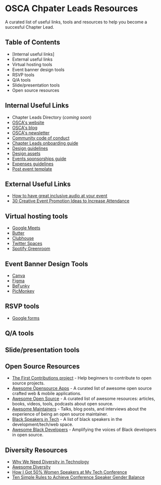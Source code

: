 # OSCA Chpater Leads Resources

A curated list of useful links, tools and resources to help you become a succesful Chapter Lead.

## Table of Contents

- [Internal useful links]
- External useful links
- Virtual hosting tools
- Event banner design tools
- RSVP tools
- Q/A tools
- Slide/presentation tools
- Open source resources

## Internal Useful Links

- Chapter Leads Directory (_coming soon_)
- [OSCA's website](https://oscafrica.org)
- [OSCA's blog](https://blog.oscafrica.org)
- [OSCA's newsletter](https://blog.oscafrica.org/newsletter)
- [Community code of conduct](https://docs.oscafrica.org/about/community-code-of-conduct)
- [Chapter Leads onboarding guide](https://docs.oscafrica.org/community/chapters/chapter-leads-onboarding-guide)
- [Design guidelines](https://github.com/oscafrica/Design/blob/master/Chapters%20Program/OSCA%20Chapters%20Design%20Guide.pdf)
- [Design assets](https://github.com/oscafrica/Design/tree/master/Brand%20Assets)
- [Events sponsorships guide](https://github.com/oscafrica/chapter-leads-hub/blob/master/docs/sponsorship.md)
- [Expenses guidelines](https://github.com/oscafrica/chapter-leads-hub/blob/master/docs/expenses.md)
- [Post event template](https://github.com/oscafrica/chapter-leads-hub/blob/master/docs/post-event-template.md)

## External Useful Links

- [How to have great inclusive audio at your event](https://github.com/njt/event-audio)
- [30 Creative Event Promotion Ideas to Increase Attendance](https://www.eventbrite.com/blog/creative-event-promotion-ideas-ds00/)

## Virtual hosting tools

- [Google Meets](https://meets.google.com)
- [Butter](https://butter.us)
- [Clubhouse](https://joinclubhouse.com)
- [Twitter Spaces](https://help.twitter.com/en/using-twitter/spaces)
- [Spotify Greenroom](https://spotify.com/us/greenroom)

## Event Banner Design Tools

- [Canva](https://www.canva.com)
- [Figma](https://www.figma.com)
- [BeFunky](https://www.befunky.com)
- [PicMonkey](https://www.picmonkey.com)

## RSVP tools

- [Google forms](https://forms.google.com)

## Q/A tools

## Slide/presentation tools

## Open Source Resources

- [The First Contributions project](https://github.com/firstcontributions/first-contributions) - Help beginners to contribute to open source projects.
- [Awesome Opensource Apps](https://github.com/unicodeveloper/awesome-opensource-apps) - A curated list of awesome open source crafted web & mobile applications.
- [Awesome Open Source](https://github.com/oscafrica/awesome-open-source) - A curated list of awesome resources: articles, books, videos, tools, podcasts about open source.
- [Awesome Maintainers](https://github.com/nayafia/awesome-maintainers) - Talks, blog posts, and interviews about the experience of being an open source maintainer.
- [Black Speakers in Tech](https://github.com/samanthabretous/black-speakers-in-tech) - A list of black speakers in the development/tech/web space.
- [Awesome Black Developers](https://github.com/bdougie/awesome-black-developers) - Amplifying the voices of Black developers in open source.

## Diversity Resources

- [Why We Need Diversity in Technology](https://youtu.be/OOQfQwxCOF0)
- [Awesome Diversity](https://github.com/folkswhocode/awesome-diversity)
- [How I Got 50% Women Speakers at My Tech Conference](https://geekfeminismdotorg.wordpress.com/2012/05/21/how-i-got-50-women-speakers-at-my-tech-conference/)
- [Ten Simple Rules to Achieve Conference Speaker Gender Balance](https://journals.plos.org/ploscompbiol/article?id=10.1371/journal.pcbi.1003903)
